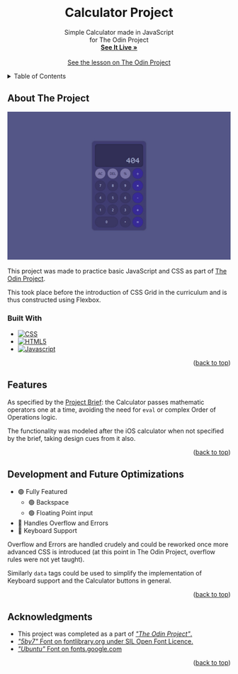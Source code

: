<a name="readme-top"></a>
<div align="center">
</br>
<h1 align="center">Calculator Project</h1>

  <p align="center">
    Simple Calculator made in JavaScript
    <br />
    for The Odin Project
    <br />
    <a href="https://larrys-code.github.io/Calculator/"><strong>See It Live »</strong></a>
    <br />
    <br />
    <a href="https://www.theodinproject.com/lessons/foundations-calculator">See the lesson on The Odin Project</a>
  </p>
</div>



<!-- TABLE OF CONTENTS -->
<details>
  <summary>Table of Contents</summary>
  <ol>
    <li>
      <a href="#about-the-project">About The Project</a>
      <ul>
        <li><a href="#built-with">Built With</a></li>
      </ul>
    </li>
    <li><a href="#features">Features</a></li>
    <li><a href="#development-and-future-optimizations">Development and Future Optimizations</a></li>
    <li><a href="#acknowledgments">Acknowledgments</a></li>
  </ol>
</details>



<!-- ABOUT THE PROJECT -->
## About The Project

[![Product Name Screen Shot][product-screenshot]](https://larrys-code.github.io/Calculator/)

This project was made to practice basic JavaScript and CSS as part of [The Odin Project](https://www.theodinproject.com/lessons/foundations-calculator).  

This took place before the introduction of CSS Grid in the curriculum and is thus constructed using Flexbox.

### Built With

* [![CSS][CSS-logo]][CSS-url]
* [![HTML5][HTML5-logo]][HTML5-url]
* [![Javascript][Javascript-logo]][Javascript-url]

<p align="right">(<a href="#readme-top">back to top</a>)</p>

<!-- FEATURES -->
## Features

As specified by the [Project Brief](https://www.theodinproject.com/lessons/foundations-calculator): the Calculator passes mathematic operators one at a time, avoiding the need for ``eval`` or complex Order of Operations logic.

The functionality was modeled after the iOS calculator when not specified by the brief, taking design cues from it also.

<p align="right">(<a href="#readme-top">back to top</a>)</p>


## Development and Future Optimizations

- :green_circle: Fully Featured
    - :green_circle: Backspace
    - :green_circle: Floating Point input
- :large_orange_diamond: Handles Overflow and Errors
- :large_orange_diamond: Keyboard Support

Overflow and Errors are handled crudely and could be reworked once more advanced CSS is introduced (at this point in The Odin Project, overflow rules were not yet taught).  

Similarly ``data`` tags could be used to simplify the implementation of Keyboard support and the Calculator buttons in general.

<p align="right">(<a href="#readme-top">back to top</a>)</p>

<!-- ACKNOWLEDGMENTS -->
## Acknowledgments

* This project was completed as a part of [*"The Odin Project"*.](https://www.theodinproject.com/lessons/foundations-calculator)
* [*"5by7"* Font on fontlibrary.org under SIL Open Font Licence.](https://fontlibrary.org/en/font/5by7)
* [*"Ubuntu"* Font on fonts.google.com](https://fonts.google.com/specimen/Ubuntu)

<p align="right">(<a href="#readme-top">back to top</a>)</p>



<!-- MARKDOWN LINKS & IMAGES -->
[product-screenshot]: calculator-screenshot.png

<!-- APPLICATIONS -->

[CSS-logo]: https://img.shields.io/badge/CSS%20-%231572B6.svg?style=for-the-badge&logo=css3&logoColor=white
[CSS-url]: https://www.w3.org/Style/CSS/#specs

[HTML5-logo]: https://img.shields.io/badge/HTML5%20-%23E34F26.svg?style=for-the-badge&logo=html5&logoColor=white
[HTML5-url]: https://html.spec.whatwg.org/

[Javascript-logo]: https://img.shields.io/static/v1?style=for-the-badge&message=JavaScript&color=222222&logo=JavaScript&logoColor=F7DF1E&label=
[Javascript-url]: https://www.ecma-international.org/publications-and-standards/standards/ecma-262/


<!-- Logo Template -->
[baselogo]: https://img.shields.io/badge/BRAND-COLORHEX?style=for-the-badge&logo=LOGO&logoColor=white